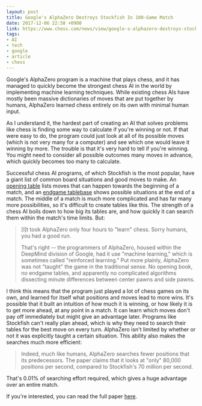 ```yaml
---
layout: post
title: Google's AlphaZero Destroys Stockfish In 100-Game Match
date: 2017-12-06 22:58 +0900
link: https://www.chess.com/news/view/google-s-alphazero-destroys-stockfish-in-100-game-match
tags:
- AI
- tech
- google
- article
- chess
---
```


Google's AlphaZero program is a machine that plays chess, and it has managed to quickly become the strongest chess AI in the world by implementing machine learning techniques. While existing chess AIs have mostly been massive dictionaries of moves that are put together by humans, AlphaZero learned chess entirely on its own with minimal human input. 

As I understand it, the hardest part of creating an AI that solves problems like chess is finding some way to calculate if you're winning or not. If that were easy to do, the program could just look at all of its possible moves (which is not very many for a computer) and see which one would leave it winning by more. The trouble is that it's very hard to tell if you're winning. You might need to consider all possible outcomes many moves in advance, which quickly becomes too many to calculate. 

Successful chess AI programs, of which Stockfish is the most popular, have a giant list of common board situations and good moves to make. An [opening table](https://en.wikipedia.org/wiki/Chess_opening_theory_table) lists moves that can happen towards the beginning of a match, and an [endgame tablebase](https://en.wikipedia.org/wiki/Endgame_tablebase) shows possible situations at the end of a match. The middle of a match is much more complicated and has far many more possibilities, so it's difficult to create tables like this. The strength of a chess AI boils down to how big its tables are, and how quickly it can search them within the match's time limits. But:

>[I]t took AlphaZero only four hours to "learn" chess. Sorry humans, you had a good run.
>
>That's right -- the programmers of AlphaZero, housed within the DeepMind division of Google, had it use "machine learning," which is sometimes called "reinforced learning." Put more plainly, AlphaZero was not "taught" the game in the traditional sense. No opening book, no endgame tables, and apparently no complicated algorithms dissecting minute differences between center pawns and side pawns.

I think this means that the program just played a lot of chess games on its own, and learned for itself what positions and moves lead to more wins. It's possible that it built an intuition of how much it is winning, or how likely it is to get more ahead, at any point in a match. It can learn which moves don't pay off immediately but might give an advantage later. Programs like Stockfish can't really plan ahead, which is why they need to search their tables for the best move on every turn. AlphaZero isn't limited by whether or not it was explicitly taught a certain situation. This ability also makes the searches much more efficient:

> Indeed, much like humans, AlphaZero searches fewer positions that its predecessors. The paper claims that it looks at "only" 80,000 positions per second, compared to Stockfish's 70 million per second.

That's 0.01% of searching effort required, which gives a huge advantage over an entire match.

If you're interested, you can read the full paper [here](https://arxiv.org/pdf/1712.01815.pdf).